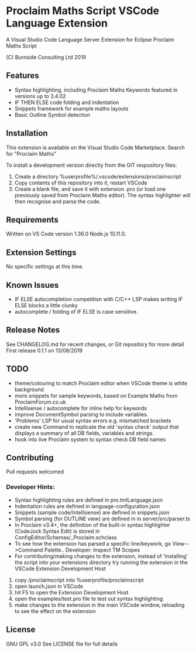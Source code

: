 # Proclaim Maths Script VSCode Language Extension

A Visual Studio Code Language Server Extension
for Eclipse Proclaim Maths Script

(C)  Burnside Consulting Ltd 2019

## Features

* Syntax highlighting, including Proclaim Maths Keywords featured in versions up to 3.4.02
* IF THEN ELSE code folding and indentation
* Snippets framework for example maths layouts
* Basic Outline Symbol detection

## Installation

This extension is available on the Visual Studio Code Marketplace.
Search for "Proclaim Maths"

To install a development version directly from the GIT respository files:
1. Create a directory  %userprofile%/.vscode/extensions/proclaimscript
2. Copy contents of this repository into it, restart VSCode
3. Create a blank file, and save it with extension .pro (or load one previously saved from Proclaim Maths editor). The syntax highlighter will then recognise and parse the code.

## Requirements

Written on VS Code version 1.36.0 Node.js 10.11.0.

## Extension Settings

No specific settings at this time.

## Known Issues

* IF ELSE autocompletion competition with C/C++ LSP makes writing IF ELSE blocks a little clunky
* autocomplete / folding of IF ELSE is case sensitive.

## Release Notes

See CHANGELOG.md for recent changes, or Git repository for more detail
First release 0.1.1 on 13/08/2019

## TODO

* theme/colouring to match Proclaim editor when VSCode theme is white background
* more snippets for sample keywords, based on Example Maths from ProclaimForum.co.uk
* Intellisense / autocomplete for inline help for keywords
* improve DocumentSymbol parsing to include variables.
* 'Problems' LSP for usual syntax errors e.g. mismatched brackets
* create new Command to replicate the old 'syntax check' output that displays a summary of all DB fields, variables and strings.
* hook into live Proclaim system to syntax check DB field names


## Contributing

Pull requests welcomed

### Developer Hints:

* Syntax highlighting rules are defined in pro.tmlLanguage.json
* Indentation rules are defined in language-configuration.json
* Snippets (sample code/Intellisense) are defined in snippets.json
* Symbol parsing (for OUTLINE view) are defined in  in server/src/parser.ts
* In Proclaim v3.4+, the definition of the built-in syntax highlighter (CodeJock Syntax Edit) is stored in ConfigEditor/Schemas/_Proclaim.schclass
* To see how the extension has parsed a specific line/keywork, go View-->Command Palette.. Developer: Inspect TM Scopes
* For contributing/making changes to the extension, instead of 'installing' the script into your extensions directory try running the extension in the VSCode Extension Development Host 
1. copy /proclaimscript into %userprofile/proclaimscript
2. open launch.json in VSCode
3. hit F5 to open the Extension Development Host
4. open the examples/test.pro file to test out syntax highlighting. 
5. make changes to the extension in the main VSCode window, reloading to see the effect on the extension

## License
GNU GPL v3.0 
See LICENSE file for full details
